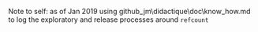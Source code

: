
Note to self: as of Jan 2019 using github_jm\didactique\doc\know_how.md to log the exploratory and release processes around `refcount`